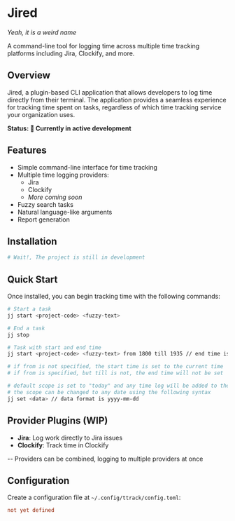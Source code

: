 # Jired

_Yeah, it is a weird name_

A command-line tool for logging time across multiple time tracking platforms including Jira, Clockify, and more.

## Overview

Jired, a plugin-based CLI application that allows developers to log time directly from their terminal. The application provides a seamless experience for tracking time spent on tasks, regardless of which time tracking service your organization uses.

**Status: 🚧 Currently in active development**

## Features

- Simple command-line interface for time tracking
- Multiple time logging providers:
  - Jira
  - Clockify
  - _More coming soon_
- Fuzzy search tasks
- Natural language-like arguments
- Report generation

## Installation

```bash
# Wait!, The project is still in development
```

## Quick Start

Once installed, you can begin tracking time with the following commands:

```bash
# Start a task
jj start <project-code> <fuzzy-text>

# End a task
jj stop

# Task with start and end time
jj start <project-code> <fuzzy-text> from 1800 till 1935 // end time is 07:35 PM

# if from is not specified, the start time is set to the current time
# if from is specified, but till is not, the end time will not be set

# default scope is set to "today" and any time log will be added to the current day
# the scope can be changed to any date using the following syntax
jj set <data> // data format is yyyy-mm-dd
```

## Provider Plugins (WIP)

- **Jira**: Log work directly to Jira issues
- **Clockify**: Track time in Clockify

-- Providers can be combined, logging to multiple providers at once

## Configuration

Create a configuration file at `~/.config/ttrack/config.toml`:

```toml
not yet defined
```
